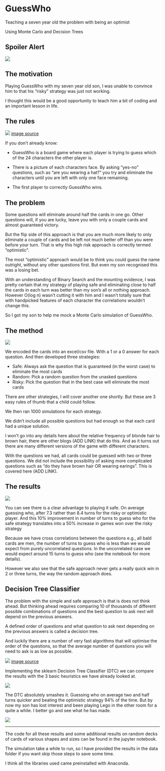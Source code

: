 # GuessWho

Teaching a seven year old the problem with being an optimist

Using Monte Carlo and Decision Trees

## Spoiler Alert

![](images/hth3.png?raw=true)

## The motivation

Playing GuessWho with my seven year old son, I was unable to convince him to that his “risky” strategy was just not working.

I thought this would be a good opportunity to teach him a bit of coding and an important lesson in life.


## The rules

![](images/guesswho.png?raw=true)
[image source](http://growthintel.com/guess-who/)

If you don’t already know:

* GuessWho is a board game where each player is trying to guess which of the 24 characters the other player is. 

* There is a picture of each characters face. By asking “yes-no” questions, such as “are you wearing a hat?” you try and eliminate the characters until you are left with only one face remaining.

* The first player to correctly GuessWho wins.



## The problem

Some questions will eliminate around half the cards in one go. Other questions will, if you are lucky, leave you with only a couple cards and almost guaranteed victory.

But the flip side of this approach is that you are much more likely to only eliminate a couple of cards and be left not much better off than you were before your turn. That is why this high risk approach is correctly termed “optimistic”.

The most “optimistic” approach would be to think you could guess the name outright, without any other questions first. But even my son recognised this was a losing bet.

With an understanding of Binary Search and the mounting evidence, I was pretty certain that my strategy of playing safe and eliminating close to half the cards in each turn was better than my son’s all or nothing approach.
However O(log n) wasn’t cutting it with him and I wasn’t totally sure that with handpicked features of each character the correlations wouldn’t change this.

So I got my son to help me mock a Monte Carlo simulation of GuessWho.


## The method

![](images/excel.png?raw=true)

We encoded the cards into an excel/csv file. With a 1 or a 0 answer for each question. 
And then developed three strategies:

* Safe: Always ask the question that is guaranteed (in the worst case) to eliminate the most cards
* Random: Pick a random question from the unasked questions
* Risky: Pick the question that in the best case will eliminate the most cards

There are other strategies, I will cover another one shortly. But these are 3 easy rules of thumb that a child could follow.

We then ran 1000 simulations for each strategy.

We didn’t include all possible questions but had enough so that each card had a unique solution. 

I won’t go into any details here about the relative frequency of blonde hair to brown hair, there are other blogs (ADD LINK) that do this. And as it turns out there are many different versions of the game with different characters.

With the questions we had, all cards could be guessed with two or three questions. We did not include the possibility of asking more complicated questions such as “do they have brown hair OR wearing earings”. This is covered here (ADD LINK).



## The results


![](images/dist3.png?raw=true)


You can see there is a clear advantage to playing it safe. On average guessing who, after 7.3 rather than 8.4 turns for the risky or optimistic player. And this 10% improvement in number of turns to guess who for the safe strategy translates into a 50% increase in games won over the risky strategy

Because we have cross correlations between the questions e.g., all bald cards are men, the number of turns to guess who is less than we would expect from purely uncorrelated questions. In the uncorrelated case we would expect around 15 turns to guess who (see the notebook for more details).

However we also see that the safe approach never gets a really quick win in 2 or three turns, the way the random approach does.



## Decision Tree Classifier

The problem with the simple and safe approach is that is does not think ahead. But thinking ahead requires comparing 10 of thousands of different possible combinations of questions and the best question to ask next will depend on the previous answers.

A defined order of questions and what question to ask next depending on the previous answers is called a decision tree.

And luckily there are a number of very fast algorithms that will optimise the order of the questions, so that the average number of questions you will need to ask is as low as possible.

![](images/dt.png?raw=true)
[image source](https://towardsdatascience.com/decision-tree-hugging-b8851f853486)

Implementing the sklearn Decision Tree Classifier (DTC) we can compare the results with the 3 basic heuristics we have already looked at.

![](images/dist4.png?raw=true)

The DTC absolutely smashes it. Guessing who on average two and half turns quicker and beating the optimistic strategy 94% of the time.
But by now my son has lost interest and been playing Lego in the other room for a quite a while. I better go and see what he has made.

![](images/hth4.png?raw=true)



---

The code for all these results and some additional results on random decks of cards of various shapes and sizes can be found in the jupyter notebook.

The simulation take a while to run, so I have provided the results in the data folder if you want skip those steps to save some time.

I think all the libraries used came preinstalled with Anaconda.
